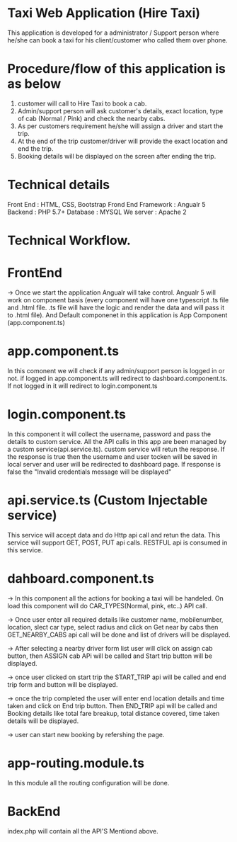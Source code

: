 # Taxi Web Application (Hire Taxi)
This application is developed for a administrator / Support person where he/she can book a taxi for his client/customer who called them over phone.

# Procedure/flow of this application is as below
1. customer will call to Hire Taxi to book a cab.
2. Admin/support person will ask customer's details, exact location, type of cab (Normal / Pink) and check the nearby cabs.
3. As per customers requirement he/she will assign a driver and start the trip.
4. At the end of the trip customer/driver will provide the exact location and end the trip.
5. Booking details will be displayed on the screen after ending the trip.

# Technical details
Front End           : HTML, CSS, Bootstrap
Frond End Framework : Angualr 5
Backend             : PHP 5.7+
Database            : MYSQL
We server           : Apache 2

# Technical Workflow.

# FrontEnd
-> Once we start the application Angualr will take control. Angualr 5 will work on component basis (every component will have one typescript .ts file and .html file. .ts file will have the logic and render the data and will pass it to .html file). And Default componenet in this application is App Component (app.component.ts)

# app.component.ts
In this comonent we will check if any admin/support person is logged in or not. if logged in app.component.ts will redirect to dashboard.component.ts. If not logged in it will redirect to login.component.ts

# login.component.ts
In this component it will collect the username, password and pass the details to custom service. All the API calls in this app are been managed by a custom service(api.service.ts). custom service will retun the response. If the response is true then the username and user tocken will be saved in local server and user will be redirected to dashboard page. If response is false the "Invalid credentials message will be displayed"

# api.service.ts (Custom Injectable service)
This service will accept data and do Http api call and retun the data. This service will support GET, POST, PUT api calls. RESTFUL api is consumed in this service.

# dahboard.component.ts
-> In this component all the actions for booking a taxi will be handeled. On load this component will do CAR_TYPES(Normal, pink,  etc..) API call.

-> Once user enter all required details like customer name, mobilenumber, location, slect car type, select radius and click on Get near by cabs then GET_NEARBY_CABS api call will be done and list of drivers will be displayed.

-> After selecting a nearby driver form list user will click on assign cab button, then ASSIGN cab APi will be called and Start trip button will be displayed.

-> once user clicked on start trip the START_TRIP api will be called and end trip form and button will be displayed.

-> once the trip completed the user will enter end location details and time taken and click on End trip button. Then END_TRIP api will be called and Booking details like total fare breakup, total distance covered, time taken details will be displayed.

-> user can start new booking by refershing the page.

# app-routing.module.ts
In this module all the routing configuration will be done.

# BackEnd
index.php will contain all the API'S Mentiond above.
